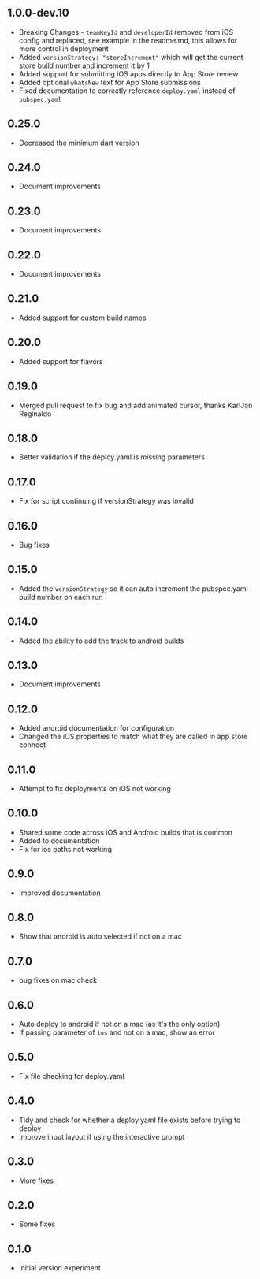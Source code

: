 ## 1.0.0-dev.10
- Breaking Changes - `teamKeyId` and `developerId` removed from iOS config and replaced, see example in the readme.md, this allows for more control in deployment
- Added `versionStrategy: "storeIncrement"` which will get the current store build number and increment it by 1
- Added support for submitting iOS apps directly to App Store review
- Added optional `whatsNew` text for App Store submissions
- Fixed documentation to correctly reference `deploy.yaml` instead of `pubspec.yaml`

## 0.25.0

- Decreased the minimum dart version

## 0.24.0

- Document improvements

## 0.23.0

- Document improvements

## 0.22.0

- Document improvements

## 0.21.0

- Added support for custom build names

## 0.20.0

- Added support for flavors

## 0.19.0

- Merged pull request to fix bug and add animated cursor, thanks KarlJan Reginaldo

## 0.18.0

- Better validation if the deploy.yaml is missing parameters

## 0.17.0

- Fix for script continuing if versionStrategy was invalid

## 0.16.0

- Bug fixes

## 0.15.0

- Added the `versionStrategy` so it can auto increment the pubspec.yaml build number on each run

## 0.14.0

- Added the ability to add the track to android builds

## 0.13.0

- Document improvements

## 0.12.0

- Added android documentation for configuration
- Changed the iOS properties to match what they are called in app store connect

## 0.11.0

- Attempt to fix deployments on iOS not working

## 0.10.0

- Shared some code across iOS and Android builds that is common
- Added to documentation
- Fix for ios paths not working

## 0.9.0

- Improved documentation

## 0.8.0

- Show that android is auto selected if not on a mac

## 0.7.0

- bug fixes on mac check

## 0.6.0

- Auto deploy to android if not on a mac (as it's the only option)
- If passing parameter of `ios` and not on a mac, show an error

## 0.5.0

- Fix file checking for deploy.yaml

## 0.4.0

- Tidy and check for whether a deploy.yaml file exists before trying to deploy
- Improve input layout if using the interactive prompt

## 0.3.0

- More fixes

## 0.2.0

- Some fixes

## 0.1.0

- Initial version experiment

